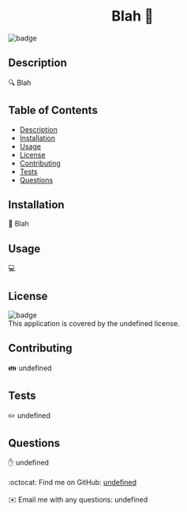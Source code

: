 
<h1 align="center">Blah 👋</h1>
  
![badge](https://img.shields.io/badge/license-undefined-brightgreen)<br />

## Description
🔍 Blah

## Table of Contents
- [Description](#description)
- [Installation](#installation)
- [Usage](#usage)
- [License](#license)
- [Contributing](#contributing)
- [Tests](#tests)
- [Questions](#questions)

## Installation
💾 Blah

## Usage
💻 

## License
![badge](https://img.shields.io/badge/license-undefined-brightgreen)
<br />
This application is covered by the undefined license. 

## Contributing
👪 undefined

## Tests
✏️ undefined

## Questions
✋ undefined<br />
<br />
:octocat: Find me on GitHub: [undefined](https://github.com/undefined)<br />
<br />
✉️ Email me with any questions: undefined<br /><br />

    